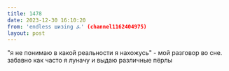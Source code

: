 ```yaml
---
title: 1478
date: 2023-12-30 16:10:20
from: 'endless шизing ⍼' (channel1162404975)
layout: post
---
```


"я не понимаю в какой реальности я нахожусь" - мой разговор во сне. забавно как часто я луначу и выдаю различные пёрлы
